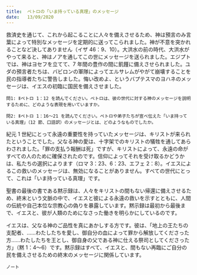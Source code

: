 ```yaml
---
title:  ペトロの「いま持っている真理」のメッセージ
date:   13/09/2020
---
```


救済史を通じて、これから起こることに人々を備えさせるため、神は預言のみ言葉によって特別なメッセージを定期的に送ってこられました。神が不意を突かれることなど決してありません（イザ 46：9、10）。大洪水の前の時代、大洪水がやって来ると、神はノアを通してこの世にメッセージを送られました。エジプトでは、神はヨセフを立てて、7 年間の豊作の間に飢饉に備えさせられました。ユダの預言者たちは、バビロンの軍隊によってエルサレムがやがて崩壊することを民の指導者たちに警告しました。悔い改めよ、というバプテスマのヨハネのメッセージは、イエスの初臨に国民を備えさせました。

`問1: Ⅱペトロ 1：12 を読んでください。ペトロは、彼の世代に対する神のメッセージを説明するために、どのような表現を用いていますか。`

`問2: Ⅱペトロ 1：16～21 を読んでください。ペトロや弟子たちが宣べ伝えた「いま持っている真理」（12 節、口語訳）のメッセージとは、どのようなものでしたか。`

紀元 1 世紀にとって永遠の重要性を持っていたメッセージは、キリストが来られたということでした。父なる神の愛は、十字架でのキリストの犠牲を通してあらわされました。「罪の支払う報酬は死」ですが、キリストによって、永遠の命がすべての人のために確保されたのです。信仰によってそれを受け取るかどうかは、私たちの選択によります（ロマ 3：23、6：23、エフェ 2：8）。イエスによるこの救いのメッセージは、無効になることがありません。すべての世代にとって、これは「いま持っている真理」です。

聖書の最後の書である黙示録は、人々をキリストの間もない帰還に備えさせるため、終末という文脈の中で、イエスと彼による永遠の救いを示すとともに、人間の伝統や自己本位な宗教心の偽りを暴露しています。黙示録は最初から最後まで、イエスと、彼が人類のためになさった働きを明らかにしているのです。

イエスは、父なる神のご品性を真にあかしする方です。彼は、「地上の王たちの支配者、……わたしたちを愛し、御自分の血によって罪から解放してくださった方……わたしたちを王とし、御自身の父である神に仕える祭司としてくださった方」（黙 1：4～6）です。黙示録はすべて、イエスと、間もない再臨にご自分の民を備えさせるための終末のメッセージに関係しています。

`ノート`